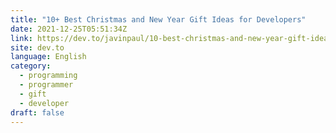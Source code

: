 ```yaml
---
title: "10+ Best Christmas and New Year Gift Ideas for Developers"
date: 2021-12-25T05:51:34Z
link: https://dev.to/javinpaul/10-best-christmas-and-new-year-gift-ideas-for-developers-57bh?utm_medium=RSS&utm_source=news.12bit.vn
site: dev.to
language: English
category:
  - programming
  - programmer
  - gift
  - developer
draft: false
---
```

